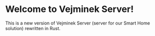 # Welcome to Vejminek Server!

This is a new version of Vejminek Server (server for our Smart Home solution) rewritten in Rust.